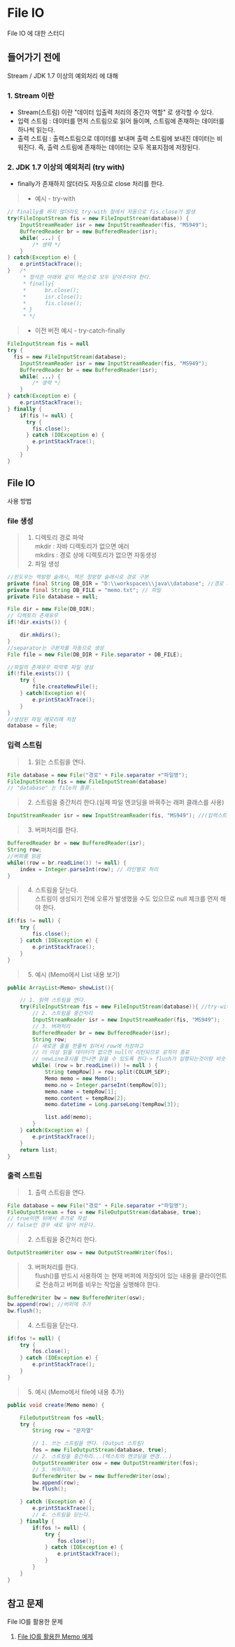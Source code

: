 # File IO
File IO 에 대한 스터디

## 들어가기 전에
Stream / JDK 1.7 이상의 예외처리 에 대해
### 1. __Stream 이란__
* Stream(스트림) 이란 "데이터 입출력 처리의 중간자 역할" 로 생각할 수 있다.
* 입력 스트림 :  데이터를 먼저 스트림으로 읽어 들이며, 스트림에 존재하는 데이터를 하나씩 읽는다.
* 출력 스트림 : 출력스트림으로 데이터를 보내며 출력 스트림에 보내진 데이터는 비워진다. 즉, 출력 스트림에 존재하는 데이터는 모두 목표지점에 저장된다.

### 2. __JDK 1.7 이상의 예외처리 (try with)__
* finally가 존재하지 않더라도 자동으로 close 처리를 한다.
> * 예시 - try-with

```java
// finally를 하지 않더라도 try-with 절에서 자동으로 fis.close가 발생
try(FileInputStream fis = new FileInputStream(database)) {
	InputStreamReader isr = new InputStreamReader(fis, "MS949");
	BufferedReader br = new BufferedReader(isr);
	while( ...) {
        /* 생략 */
	}
} catch(Exception e) {
	e.printStackTrace();
}	/*
	 * 정석은 아래와 같이 역순으로 모두 닫아주어야 한다.
	 * finally{
	 * 		br.close();
	 * 		isr.close();
	 * 		fis.close();
	 * }
	 * */
```

> * 이전 버전 예시 - try-catch-finally

```java
FileInputStream fis = null
try {
  fis = new FileInputStream(database);
	InputStreamReader isr = new InputStreamReader(fis, "MS949");
	BufferedReader br = new BufferedReader(isr);
	while( ...) {
        /* 생략 */
	}
} catch(Exception e) {
    e.printStackTrace();
} finally {
    if(fis != null) {
      try {
        fis.close();
      } catch (IOException e) {
        e.printStackTrace();
      }
    }
}
```

## File IO
사용 방법

### __file 생성__
> 1. 디렉토리 경로 파악</br> 	mkdir : 자바 디렉토리가 없으면 에러</br>mkdirs : 경로 상에 디렉토리가 없으면 자동생성
> 2. 파일 생성

```java
//윈도우는 역방향 슬래시, 맥은 정방향 슬래시로 경로 구분
private final String DB_DIR = "D:\\workspaces\\java\\database"; //경로 지정
private final String DB_FILE = "memo.txt"; // 파일
private File database = null;

File dir = new File(DB_DIR);
// 디렉토리 존재유무
if(!dir.exists()) {

	dir.mkdirs();
}
//separator는 구분자를 자동으로 생성
File file = new File(DB_DIR + File.separator + DB_FILE);

//파일의 존재유무 파악후 파일 생성
if(!file.exists()) {
	try {
		file.createNewFile();
	} catch(Exception e){
		e.printStackTrace();
	}
}
//생성된 파일 메모리에 저장
database = file;

```

###  __입력 스트림__
> 1. 읽는 스트림을 연다.

```java
File database = new File("경로" + File.separator +"파일명");
FileInputStream fis = new FileInputStream(database)
// "database" 는 file의 종류..
```

> 2. 스트림을 중간처리 한다.(실제 파일 엔코딩을 바꿔주는 래퍼 클래스를 사용)

```java
InputStreamReader isr = new InputStreamReader(fis, "MS949"); //(입력스트림, "인코딩 형태")
```

> 3. 버퍼처리를 한다.

```java
BufferedReader br = new BufferedReader(isr);
String row;
//버퍼를 읽음
while((row = br.readLine()) != null) {
	index = Integer.parseInt(row); // 라인별로 처리
}
```

> 4. 스트림을 닫는다. </br> 스트림이 생성되기 전에 오류가 발생했을 수도 있으므로 null 체크를 먼저 해야 한다.

```java
if(fis != null) {
	try {
		fis.close();
	} catch (IOException e) {
		e.printStackTrace();
	}
}
```
> 5. 예시 (Memo에서 List 내용 보기)

```java
public ArrayList<Memo> showList(){

	// 1. 읽력 스트림을 연다.
	try(FileInputStream fis = new FileInputStream(database)){ //try-with 절에서 자동으로 fis.close가 발생
		// 2. 스트림을 중간처리
		InputStreamReader isr = new InputStreamReader(fis, "MS949");
		// 3. 버퍼처리
		BufferedReader br = new BufferedReader(isr);
		String row;
		// 새로운 줄을 한줄씩 읽어서 row에 저장하고
		// 더 이상 읽을 데이터가 없으면 null이 리턴되므로 로직이 종료
		// newLine표시를 만나면 읽을 수 있도록 한다-> flush가 실행되는것이랑 비슷
		while( (row = br.readLine()) != null ) {
			String tempRow[] = row.split(COLUM_SEP);
			Memo memo = new Memo();
			memo.no = Integer.parseInt(tempRow[0]);
			memo.name = tempRow[1];
			memo.content = tempRow[2];
			memo.datetime = Long.parseLong(tempRow[3]);

			list.add(memo);
		}
	} catch(Exception e) {
		e.printStackTrace();
	}
	return list;
}
```

###  __출력 스트림__

> 1. 출력 스트림을 연다.

```java
File database = new File("경로" + File.separator +"파일명");
FileOutputStream = fos = new FileOutputStream(database, true);
// true이면 뒤에서 추가로 작성
// false인 경우 새로 덮어 씌운다.
```

> 2. 스트림을 중간처리 한다.

```java
OutputStreamWriter osw = new OutputStreamWriter(fos);
```

> 3. 버퍼처리를 한다.<br> flush()를 반드시 사용하여 는 현재 버퍼에 저장되어 있는 내용을 클라이언트로 전송하고 버퍼를 비우는 작업을 실행해야 한다.

```java
BufferedWriter bw = new BufferedWriter(osw);
bw.append(row); //버퍼에 추가
bw.flush();
```

> 4. 스트림을 닫는다.

```java
if(fos != null) {
	try {
		fos.close();
	} catch (IOException e) {
		e.printStackTrace();
	}
}
```

> 5. 예시 (Memo에서 file에 내용 추가)

```java
public void create(Memo memo) {

	FileOutputStream fos =null;
	try {
		String row = "문자열"

		// 1. 쓰는 스트림을 연다. (Output 스트림)
		fos = new FileOutputStream(database, true);
		// 2. 스트림을 중간처리...(텍스트의 엔코딩을 변경...)
		OutputStreamWriter osw = new OutputStreamWriter(fos);
		// 3. 버퍼처리...
		BufferedWriter bw = new BufferedWriter(osw);
		bw.append(row);
		bw.flush();

	} catch (Exception e) {
		e.printStackTrace();
		// 4. 스트림을 닫는다.
	} finally {
		if(fos != null) {
			try {
				fos.close();
			} catch (IOException e) {
				e.printStackTrace();
			}
		}
	}
}
```

## 참고 문제
File IO를 활용한 문제
1. [File IO를 활용한 Memo 예제](링크)
